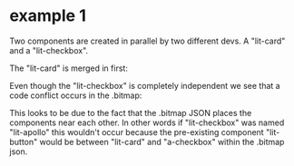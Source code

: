 # example 1

Two components are created in parallel by two different devs. A "lit-card" and a "lit-checkbox".

The "lit-card" is merged in first: []()

Even though the "lit-checkbox" is completely independent we see that a code conflict occurs in the .bitmap: []()

This looks to be due to the fact that the .bitmap JSON places the components near each other. In other words if "lit-checkbox" was named "lit-apollo" this wouldn't occur because the pre-existing component "lit-button" would be between "lit-card" and "a-checkbox" within the .bitmap json.
